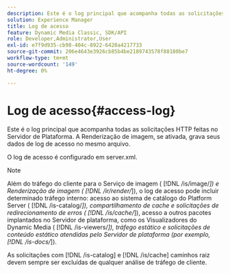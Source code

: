 ```yaml
---
description: Este é o log principal que acompanha todas as solicitações HTTP feitas no Servidor de Plataforma. A Renderização de imagem, se ativada, grava seus dados de log de acesso no mesmo arquivo.
solution: Experience Manager
title: Log de acesso
feature: Dynamic Media Classic, SDK/API
role: Developer,Administrator,User
exl-id: e7f9d935-cb98-404c-8922-6420a4217733
source-git-commit: 206e4643e3926cb85b4be2189743578f88180be7
workflow-type: tm+mt
source-wordcount: '149'
ht-degree: 0%

---
```


# Log de acesso{#access-log}

Este é o log principal que acompanha todas as solicitações HTTP feitas no Servidor de Plataforma. A Renderização de imagem, se ativada, grava seus dados de log de acesso no mesmo arquivo.

O log de acesso é configurado em server.xml.

>[!NOTE]
>
>Além do tráfego do cliente para o Serviço de imagem ( [!DNL /is/image/*]) e Renderização de imagem ( [!DNL /ir/render/*]), o log de acesso pode incluir determinado tráfego interno: acesso ao sistema de catálogo do Platform Server ( [!DNL /is-catalog/*]), compartilhamento de cache e solicitações de redirecionamento de erros ( [!DNL /is/cache/*]), acesso a outros pacotes implantados no Servidor de plataforma, como os Visualizadores do Dynamic Media ( [!DNL /is-viewers/*]), tráfego estático e solicitações de conteúdo estático atendidas pelo Servidor de plataforma (por exemplo, [!DNL /is-docs/*]).

As solicitações com [!DNL /is-catalog] e [!DNL /is/cache] caminhos raiz devem sempre ser excluídas de qualquer análise de tráfego de cliente.

